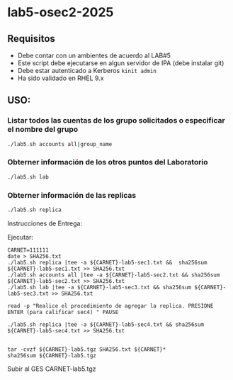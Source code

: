 # lab5-osec2-2025

## Requisitos

- Debe contar con un ambientes de acuerdo al LAB#5
- Este script debe ejecutarse en algun servidor de IPA (debe instalar git)  
- Debe estar autenticado a Kerberos ```kinit admin```
- Ha sido validado en RHEL 9.x

## USO:

### Listar todos las cuentas de los grupo solicitados o especificar el nombre del grupo 

```sh
./lab5.sh accounts all|group_name
```
### Obterner información de los otros puntos del Laboratorio 

```sh
./lab5.sh lab
```

### Obterner información de las replicas


```sh
./lab5.sh replica
```


Instrucciones de Entrega:

Ejecutar:

```
CARNET=111111
date > SHA256.txt
./lab5.sh replica |tee -a ${CARNET}-lab5-sec1.txt &&  sha256sum ${CARNET}-lab5-sec1.txt >> SHA256.txt
./lab5.sh accounts all |tee -a ${CARNET}-lab5-sec2.txt && sha256sum ${CARNET}-lab5-sec2.txt >> SHA256.txt
./lab5.sh lab |tee -a ${CARNET}-lab5-sec3.txt && sha256sum ${CARNET}-lab5-sec3.txt >> SHA256.txt

read -p "Realice el procedimiento de agregar la replica. PRESIONE ENTER (para calificar sec4) " PAUSE

./lab5.sh replica |tee -a ${CARNET}-lab5-sec4.txt && sha256sum ${CARNET}-lab5-sec4.txt >> SHA256.txt


tar -cvzf ${CARNET}-lab5.tgz SHA256.txt ${CARNET}*
sha256sum ${CARNET}-lab5.tgz
```
Subir al GES CARNET-lab5.tgz

